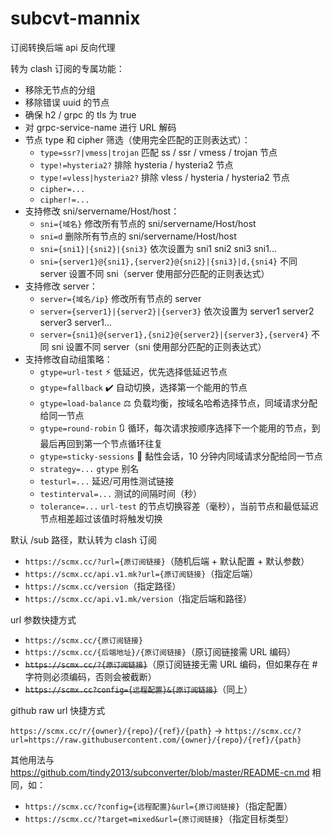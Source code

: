 # subcvt-mannix

订阅转换后端 api 反向代理

转为 clash 订阅的专属功能：

- 移除无节点的分组
- 移除错误 uuid 的节点
- 确保 h2 / grpc 的 tls 为 true
- 对 grpc-service-name 进行 URL 解码
- 节点 type 和 cipher 筛选（使用完全匹配的正则表达式）：
  - `type=ssr?|vmess|trojan` 匹配 ss / ssr / vmess / trojan 节点
  - `type!=hysteria2?` 排除 hysteria / hysteria2 节点
  - `type!=vless|hysteria2?` 排除 vless / hysteria / hysteria2  节点
  - `cipher=...`
  - `cipher!=...`
- 支持修改 sni/servername/Host/host：
  - `sni={域名}` 修改所有节点的 sni/servername/Host/host
  - `sni=d` 删除所有节点的 sni/servername/Host/host
  - `sni={sni1}|{sni2}|{sni3}` 依次设置为 sni1 sni2 sni3 sni1...
  - `sni={server1}@{sni1},{server2}@{sni2}|{sni3}|d,{sni4}` 不同 server 设置不同 sni（server 使用部分匹配的正则表达式）
- 支持修改 server：
  - `server={域名/ip}` 修改所有节点的 server
  - `server={server1}|{server2}|{server3}` 依次设置为 server1 server2 server3 server1...
  - `server={sni1}@{server1},{sni2}@{server2}|{server3},{server4}` 不同 sni 设置不同 server（sni 使用部分匹配的正则表达式）
- 支持修改自动组策略：
  - `gtype=url-test` ⚡ ‍低延迟，优先选择低延迟节点
  - `gtype=fallback` ✔️ ‍自动切换，选择第一个能用的节点
  - `gtype=load-balance` ⚖️ ‍负载均衡，按域名哈希选择节点，同域请求分配给同一节点
  - `gtype=round-robin` 🔃 ‍循环，每次请求按顺序选择下一个能用的节点，到最后再回到第一个节点循环往复
  - `gtype=sticky-sessions` 🥂 ‍黏性会话，10 分钟内同域请求分配给同一节点
  - `strategy=...` `gtype` 别名
  - `testurl=...` 延迟/可用性测试链接
  - `testinterval=...` 测试的间隔时间（秒）
  - `tolerance=...` `url-test` 的节点切换容差（毫秒），当前节点和最低延迟节点相差超过该值时将触发切换

默认 /sub 路径，默认转为 clash 订阅

- `https://scmx.cc/?url={原订阅链接}`（随机后端 + 默认配置 + 默认参数）
- `https://scmx.cc/api.v1.mk?url={原订阅链接}`（指定后端）
- `https://scmx.cc/version`（指定路径）
- `https://scmx.cc/api.v1.mk/version`（指定后端和路径）

url 参数快捷方式

- `https://scmx.cc/{原订阅链接}`
- `https://scmx.cc/{后端地址}/{原订阅链接}`（原订阅链接需 URL 编码）
- ~~`https://scmx.cc/?{原订阅链接}`~~（原订阅链接无需 URL 编码，但如果存在 # 字符则必须编码，否则会被截断）
- ~~`https://scmx.cc?config={远程配置}&{原订阅链接}`~~（同上）

github raw url 快捷方式

`https://scmx.cc/r/{owner}/{repo}/{ref}/{path}` -> `https://scmx.cc/?url=https://raw.githubusercontent.com/{owner}/{repo}/{ref}/{path}`

其他用法与 https://github.com/tindy2013/subconverter/blob/master/README-cn.md 相同，如：

- `https://scmx.cc/?config={远程配置}&url={原订阅链接}`（指定配置）
- `https://scmx.cc/?target=mixed&url={原订阅链接}`（指定目标类型）
